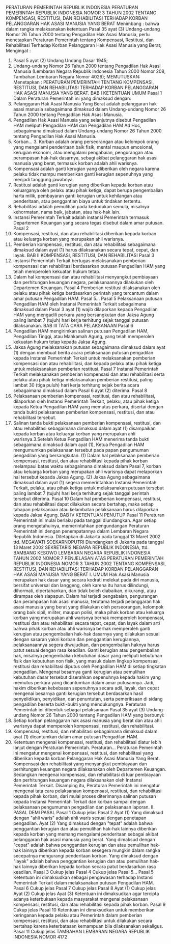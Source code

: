  PERATURAN PEMERINTAH REPUBLIK INDONESIA PERATURAN PEMERINTAH REPUBLIK INDONESIA NOMOR 3 TAHUN 2002 TENTANG KOMPENSASI, RESTITUSI, DAN REHABILITASI TERHADAP KORBAN PELANGGARAN HAK ASASI MANUSIA YANG BERAT
Menimbang :
 bahwa dalam rangka melaksanakan ketentuan Pasal 35 ayat (3) Undang-undang Nomor 26 Tahun 2000 tentang Pengadilan Hak Asasi Manusia, perlu menetapkan Peraturan Pemerintah tentang Kompensasi, Restitusi, dan Rehabilitasi Terhadap Korban Pelanggaran Hak Asasi Manusia yang Berat;
Mengingat :

1. Pasal 5 ayat (2) Undang Undang Dasar 1945;
2. Undang-undang Nomor 26 Tahun 2000 tentang Pengadilan Hak Asasi Manusia (Lembaran Negara Republik Indonesia Tahun 2000 Nomor 208, Tambahan Lembaran Negara Nomor 4026);
MEMUTUSKAN:
 Menetapkan : PERATURAN PEMERINTAH TENTANG KOMPENSASI, RESTITUSI, DAN REHABILITASI TERHADAP KORBAN PELANGGARAN HAK ASASI MANUSIA YANG BERAT.
BAB I KETENTUAN UMUM
Pasal 1
Dalam Peraturan Pemerintah ini yang dimaksud dengan:
1. Pelanggaran Hak Asasi Manusia Yang Berat adalah pelanggaran hak asasi manusia sebagaimana dimaksud dalam Undang-undang Nomor 26 Tahun 2000 tentang Pengadilan Hak Asasi Manusia.
2. Pengadilan Hak Asasi Manusia yang selanjutnya disebut Pengadilan HAM meliputi Pengadilan HAM dan Pengadilan HAM Ad Hoc, sebagaimana dimaksud dalam Undang-undang Nomor 26 Tahun 2000 tentang Pengadilan Hak Asasi Manusia.
3. Korban… 3. Korban adalah orang perseorangan atau kelompok orang yang mengalami penderitaan baik fisik, mental maupun emosional, kerugian ekonomi, atau mengalami pengabaian, pengurangan atau perampasan hak-hak dasarnya, sebagi akibat pelanggaran hak asasi manusia yang berat, termasuk korban adalah ahli warisnya.
4. Kompensasi adalah ganti kerugian yang diberikan oleh negara karena pelaku tidak mampu memberikan ganti kerugian sepenuhnya yang menjadi tanggung jawabnya.
5. Restitusi adalah ganti kerugian yang diberikan kepada korban atau keluarganya oleh pelaku atau pihak ketiga, dapat berupa pengembalian harta milik, pembayaran ganti kerugian untuk kehilangan atau penderitaan, atau penggantian biaya untuk tindakan tertentu.
6. Rehabilitasi adalah pemulihan pada kedudukan semula, misalnya kehormatan, nama baik, jabatan, atau hak-hak lain.
7. Instansi Pemerintah Terkait adalah instansi Pemerintah termasuk Departemen Keuangan yang secara tegas disebut dalam amar putusan.
Pasal 2
1. Kompensasi, restitusi, dan atau rehabilitasi diberikan kepada korban atau keluarga korban yang merupakan ahli warisnya.
2. Pemberian kompensasi, restitusi, dan atau rehabilitasi sebagaimana dimaksud dalam ayat (1) harus dilaksanakan secara tepat, cepat, dan layak.
BAB II KOMPENSASI, RESTITUSI, DAN REHABILITASI
Pasal 3
1. Instansi Pemerintah Terkait bertugas melaksanakan pemberian kompensasi dan rehabilitasi berdasarkan putusan Pengadilan HAM yang telah memperoleh kekuatan hukum tetap.
2. Dalam hal kompensasi dan atau rehabilitasi menyangkut pembiayaan dan perhitungan keuangan negara, pelaksanaannya dilakukan oleh Departemen Keuangan.
Pasal 4
Pemberian restitusi dilaksanakan oleh pelaku atau pihak ketiga berdasarkan perintah yang tercantum dalam amar putusan Pengadilan HAM. Pasal 5...
Pasal 5
Pelaksanaan putusan Pengadilan HAM oleh Instansi Pemerintah Terkait sebagaimana dimaksud dalam Pasal 3 ayat (1) wajib dilaporkan kepada Pengadilan HAM yang mengadili perkara yang bersangkutan dan Jaksa Agung paling lambat 7 (tujuh) hari kerja terhitung sejak tanggal putusan dilaksanakan.
BAB III TATA CARA PELAKSANAAN
Pasal 6
1. Pengadilan HAM mengirimkan salinan putusan Pengadilan HAM, Pengadilan Tinggi, atau Mahkamah Agung, yang telah memperoleh kekuatan hukum tetap kepada Jaksa Agung.
2. Jaksa Agung melaksanakan putusan sebagaimana dimaksud dalam ayat (1) dengan membuat berita acara pelaksanaan putusan pengadilan kepada Instansi Pemerintah Terkait untuk melaksanakan pemberian kompensasi dan atau rehabilitasi, dan kepada pelaku atau pihak ketiga untuk melaksanakan pemberian restitusi.
Pasal 7
Instansi Pemerintah Terkait melaksanakan pemberian kompensasi dan atau rehabilitasi serta pelaku atau pihak ketiga melaksanakan pemberian restitusi, paling lambat 30 (tiga puluh) hari kerja terhitung sejak berita acara sebagaimana dimaksud dalam Pasal 6 ayat (2) diterima.
Pasal 8
1. Pelaksanaan pemberian kompensasi, restitusi, dan atau rehabilitasi, dilaporkan oleh Instansi Pemerintah Terkait, pelaku, atau pihak ketiga kepada Ketua Pengadilan HAM yang memutus perkara, disertai dengan tanda bukti pelaksanaan pemberian kompensasi, restitusi, dan atau rehabilitasi tersebut.
2. Salinan tanda bukti pelaksanaan pemberian kompensasi, restitusi, dan atau rehabilitasi sebagaimana dimaksud dalam ayat (1) disampaikan kepada korban atau keluarga korban yang merupakan ahli warisnya.3.Setelah Ketua Pengadilan HAM menerima tanda bukti sebagaimana dimaksud dalam ayat (1), Ketua Pengadilan HAM mengumumkan pelaksanaan tersebut pada papan pengumuman pengadilan yang bersangkutan.
(1) Dalam hal pelaksanaan pemberian kompensasi, restitusi, dan atau rehabilitasi kepada pihak korban melampaui batas waktu sebagaimana dimaksud dalam Pasal 7, korban atau keluarga korban yang merupakan ahli warisnya dapat melaporkan hal tersebut kepada Jaksa Agung.
(2) Jaksa Agung sebagaimana dimaksud dalam ayat (1) segera memerintahkan Instansi Pemerintah Terkait, pelaku, atau pihak ketiga untuk melaksanakan putusan tersebut paling lambat 7 (tujuh) hari kerja terhitung sejak tanggal perintah tersebut diterima.
Pasal 10
Dalam hal pemberian kompensasi, restitusi, dan atau rehabilitasi dapat dilakukan secara bertahap, maka setiap tahapan pelaksanaan atau kelambatan pelaksanaan harus dilaporkan kepada Jaksa Agung.
BAB IV KETENTUAN PENUTUP
Pasal 11
Peraturan Pemerintah ini mulai berlaku pada tanggal diundangkan.
Agar setiap orang mengetahuinya, memerintahkan pengundangan Peraturan Pemerintah ini dengan penempatannya dalam Lembaran Negara Republik Indonesia. Ditetapkan di Jakarta pada tanggal 13 Maret 2002 ttd. MEGAWATI SOEKARNOPUTRI Diundangkan di Jakarta pada tanggal 13 Maret 2002 SEKRETARIS NEGARA REPUBLIK INDONESIA, ttd. BAMBANG KESOWO LEMBARAN NEGARA REPUBLIK INDONESIA TAHUN 2002 NOMOR 7 PENJELASAN ATAS PERATURAN PEMERINTAH REPUBLIK INDONESIA NOMOR 3 TAHUN 2002 TENTANG KOMPENSASI, RESTITUSI, DAN REHABILITASI TERHADAP KORBAN PELANGGARAN HAK ASASI MANUSIA YANG BERAT I. UMUM Hak Asasi Manusia merupakan hak dasar yang secara kodrati melekat pada diri manusia, bersifat universal dan langgeng, oleh karena itu harus dilindungi, dihormati, dipertahankan, dan tidak boleh diabaikan, dikurangi, atau dirampas oleh siapapun. Dalam hal terjadi pengabaian, pengurangan dan perampasan hak asasi manusia, terutama terjadi pelanggaran hak asasi manusia yang berat yang dilakukan oleh perseorangan, kelompok orang baik sipil, militer, maupun polisi, maka pihak korban atau keluarga korban yang merupakan ahli warisnya berhak memperoleh kompensasi, restitusi dan atau rehabilitasi secara tepat, cepat, dan layak dalam arti bahwa pihak korban atau ahli warisnya berhak memperoleh ganti kerugian atau pengembalian hak-hak dasarnya yang dilakukan sesuai dengan sasaran yakni korban dan penggantian kerugiannya, pelaksanaannya segera diwujudkan, dan pengembalian haknya harus patut sesuai dengan rasa keadilan. Ganti kerugian atau pengembalian hak, misalnya pengembalian kebutuhan dasar yang meliputi kebutuhan fisik dan kebutuhan non fisik, yang masuk dalam lingkup kompensasi, restitusi dan rehabilitasi diputus oleh Pengadilan HAM di setiap tingkatan pengadilan. Mengenai besarnya ganti kerugian atau pemulihan kebutuhan dasar tersebut diserahkan sepenuhnya kepada hakim yang memutus perkara yang dicantumkan dalam amar putusannya. Jadi, hakim diberikan kebebasan sepenuhnya secara adil, layak, dan cepat mengenai besarnya ganti kerugian tersebut berdasarkan hasil penyelidikan, penyidikan, dan penuntutan, serta pemeriksaan di sidang pengadilan beserta bukti-bukti yang mendukungnya. Peraturan Pemerintah ini dibentuk sebagai pelaksanaan Pasal 35 ayat (3) Undang-undang Nomor 26 Tahun 2000 tentang Pengadilan HAM yang berbunyi:
1. Setiap korban pelanggaran hak asasi manusia yang berat dan atau ahli warisnya dapat memperoleh kompensasi, restitusi, dan rehabilitasi.
2. Kompensasi, restitusi, dan rehabilitasi sebagaimana dimaksud dalam ayat (1) dicantumkan dalam amar putusan Pengadilan HAM.
3. Ketentuan mengenai kompensasi, restitusi, dan rehabilitasi diatur lebih lanjut dengan Peraturan Pemerintah. Peraturan… Peraturan Pemerintah ini mengatur mengenai kompensasi, restitusi, dan rehabilitasi yang diberikan kepada korban Pelanggaran Hak Asasi Manusia Yang Berat. Kompensasi dan rehabilitasi yang menyangkut pembiayaan dan perhitungan keuangan negara dilaksanakan oleh Departemen Keuangan. Sedangkan mengenai kompensasi, dan rehabilitasi di luar pembiayaan dan perhitungan keuangan negara dilaksanakan oleh Instansi Pemerintah Terkait. Disamping itu, Peraturan Pemerintah ini mengatur mengenai tata cara pelaksanaan kompensasi, restitusi, dan rehabilitasi kepada pihak korban, dari mulai proses diterimanya salinan putusan kepada Instansi Pemerintah Terkait dan korban sampai dengan pelaksanaan pengumuman pengadilan dan pelaksanaan laporan. II. PASAL DEMI PASAL
Pasal 1
Cukup jelas
Pasal 2
Ayat (1) Yang dimaksud dengan "ahli waris" adalah ahli waris sesuai dengan penetapan pengadilan. Ayat (2) Yang dimaksud dengan "tepat" adalah bahwa penggantian kerugian dan atau pemulihan hak-hak lainnya diberikan kepada korban yang memang mengalami penderitaan sebagai akibat pelanggaran hak asasi manusia yang berat. Yang dimaksud dengan "cepat" adalah bahwa penggantian kerugian dan atau pemulihan hak-hak lainnya diberikan kepada korban sesegera mungkin dalam rangka secepatnya mengurangi penderitaan korban. Yang dimaksud dengan "layak" adalah bahwa penggantian kerugian dan atau pemulihan hak-hak lainnya diberikan kepada korban secara patut berdasarkan rasa keadilan.
Pasal 3
Cukup jelas
Pasal 4
Cukup jelas Pasal 5…
Pasal 5
Ketentuan ini dimaksudkan sebagai pengawasan terhadap Instansi Pemerintah Terkait dalam melaksanakan putusan Pengadilan HAM.
Pasal 6
Cukup jelas
Pasal 7
Cukup jelas
Pasal 8
Ayat (1) Cukup jelas Ayat (2) Cukup jelas Ayat (3) Ketentuan ini dimaksudkan agar tercipta adanya keterbukaan kepada masyarakat mengenai pelaksanaan kompensasi, restitusi, dan atau rehabilitasi kepada pihak korban.
Pasal 9
Cukup jelas
Pasal 10
Ketentuan ini dimaksudkan untuk memberikan keringanan kepada pelaku atau Pemerintah dalam pemberian kompensasi, restitusi, dan atau rehabilitasi untuk dilakukan secara bertahap karena keterbatasan kemampuan bila dilaksanakan sekaligus.
Pasal 11
Cukup jelas TAMBAHAN LEMBARAN NEGARA REPUBLIK INDONESIA NOMOR 4172